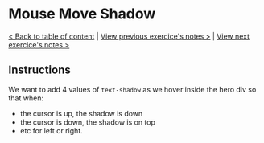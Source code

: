 # Mouse Move Shadow

[< Back to table of content](../README.md) |
[View previous exercice's notes >](../15-LocalStorage/Notes.md) |
[View next exercice's notes >](../17-Sort.Without.Articles/Notes.md)

## Instructions

We want to add 4 values of `text-shadow` as we hover inside the hero div so that when:

- the cursor is up, the shadow is down
- the cursor is down, the shadow is on top
- etc for left or right.
